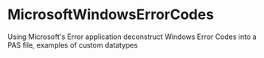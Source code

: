 # MicrosoftWindowsErrorCodes
Using Microsoft's Error application deconstruct Windows Error Codes into a PAS file, examples of custom datatypes
